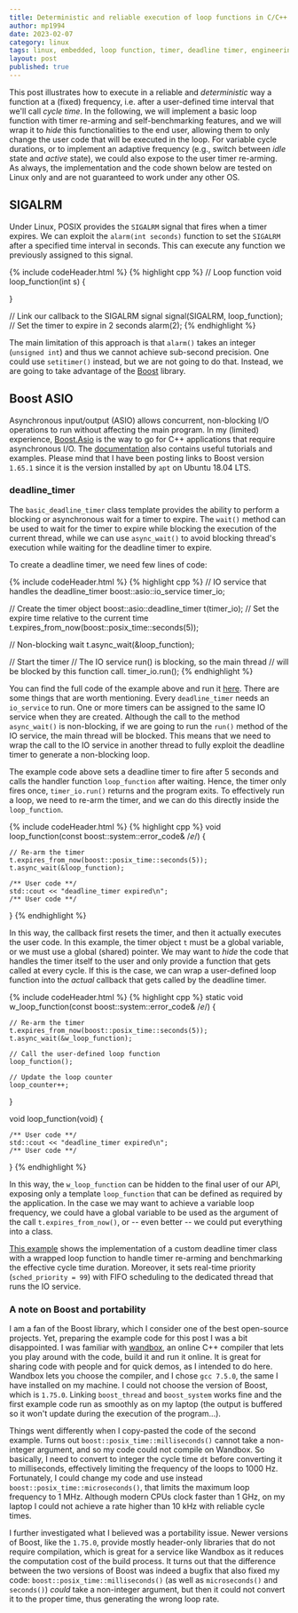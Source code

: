 ```yaml
---
title: Deterministic and reliable execution of loop functions in C/C++
author: mp1994
date: 2023-02-07
category: linux
tags: linux, embedded, loop function, timer, deadline timer, engineering
layout: post
published: true
---
```


This post illustrates how to execute in a reliable and *deterministic* way a function at a (fixed) frequency, i.e. after a user-defined time interval that we'll call *cycle time*. In the following, we will implement a basic loop function with timer re-arming and self-benchmarking features, and we will wrap it to *hide* this functionalities to the end user, allowing them to only change the user code that will be executed in the loop. For variable cycle durations, or to implement an adaptive frequency (e.g., switch between *idle* state and *active* state), we could also expose to the user timer re-arming. As always, the implementation and the code shown below are tested on Linux only and are not guaranteed to work under any other OS.

## SIGALRM 
Under Linux, POSIX provides the `SIGALRM` signal that fires when a timer expires. We can exploit the `alarm(int seconds)` function to set the `SIGALRM` after a specified time interval in seconds. This can execute any function we previously assigned to this signal.

{% include codeHeader.html %}
{% highlight cpp %}
// Loop function
void loop_function(int s) {
    
}

// Link our callback to the SIGALRM signal
signal(SIGALRM, loop_function);
// Set the timer to expire in 2 seconds
alarm(2);
{% endhighlight %}

The main limitation of this approach is that `alarm()` takes an integer (`unsigned int`) and thus we cannot achieve sub-second precision. One could use `setitimer()` instead, but we are not going to do that. Instead, we are going to take advantage of the [Boost](https://www.boost.org/) library.

## Boost ASIO

Asynchronous input/output (ASIO) allows concurrent, non-blocking I/O operations to run without affecting the main program. In my (limited) experience, [Boost.Asio](https://www.boost.org/doc/libs/1_65_1/doc/html/boost_asio/overview/rationale.html) is the way to go for C++ applications that require asynchronous I/O. The [documentation](https://www.boost.org/doc/libs/1_65_1/doc/html/boost_asio.html) also contains useful tutorials and examples. Please mind that I have been posting links to Boost version `1.65.1` since it is the version installed by `apt` on Ubuntu 18.04 LTS.

### deadline_timer

The `basic_deadline_timer` class template provides the ability to perform a blocking or asynchronous wait for a timer to expire. The `wait()` method can be used to wait for the timer to expire while blocking the execution of the current thread, while we can use `async_wait()` to avoid blocking thread's execution while waiting for the deadline timer to expire. 

To create a deadline timer, we need few lines of code:

{% include codeHeader.html %}
{% highlight cpp %}
// IO service that handles the deadline_timer
boost::asio::io_service timer_io;

// Create the timer object
boost::asio::deadline_timer t(timer_io);
// Set the expire time relative to the current time
t.expires_from_now(boost::posix_time::seconds(5));

// Non-blocking wait
t.async_wait(&loop_function);

// Start the timer
// The IO service run() is blocking, so the main thread
// will be blocked by this function call.
timer_io.run();
{% endhighlight %}

You can find the full code of the example above and run it [here](https://wandbox.org/permlink/AJPcQAiT5pOdZhWs). 
There are some things that are worth mentioning. Every `deadline_timer` needs an `io_service` to run. One or more timers can be assigned to the same IO service when they are created. Although the call to the method `async_wait()` is non-blocking, if we are going to run the `run()` method of the IO service, the main thread will be blocked. This means that we need to wrap the call to the IO service in another thread to fully exploit the deadline timer to generate a non-blocking loop.

The example code above sets a deadline timer to fire after 5 seconds and calls the handler function `loop_function` after waiting. Hence, the timer only fires once, `timer_io.run()` returns and the program exits. To effectively run a loop, we need to re-arm the timer, and we can do this directly inside the `loop_function`.

{% include codeHeader.html %}
{% highlight cpp %}
void loop_function(const boost::system::error_code& /*e*/) {

    // Re-arm the timer
    t.expires_from_now(boost::posix_time::seconds(5));
    t.async_wait(&loop_function);

    /** User code **/
    std::cout << "deadline_timer expired\n";
    /** User code **/

}
{% endhighlight %}

In this way, the callback first resets the timer, and then it actually executes the user code. In this example, the timer object `t` must be a global variable, or we must use a global (shared) pointer. We may want to *hide* the code that handles the timer itself to the user and only provide a function that gets called at every cycle. If this is the case, we can wrap a user-defined loop function into the *actual* callback that gets called by the deadline timer.

{% include codeHeader.html %}
{% highlight cpp %}
static void w_loop_function(const boost::system::error_code& /*e*/) {

    // Re-arm the timer
    t.expires_from_now(boost::posix_time::seconds(5));
    t.async_wait(&w_loop_function);

    // Call the user-defined loop function
    loop_function();

    // Update the loop counter
    loop_counter++;

}

void loop_function(void) {

    /** User code **/
    std::cout << "deadline_timer expired\n";
    /** User code **/    

}
{% endhighlight %}

In this way, the `w_loop_function` can be hidden to the final user of our API, exposing only a template `loop_function` that can be defined as required by the application. In the case we may want to achieve a variable loop frequency, we could have a global variable to be used as the argument of the call `t.expires_from_now()`, or -- even better -- we could put everything into a class.

[This example](https://wandbox.org/permlink/J9SdvVP2DJVwUbks) shows the implementation of a custom deadline timer class with a wrapped loop function to handle timer re-arming and benchmarking the effective cycle time duration. Moreover, it sets real-time priority (`sched_priority = 99`) with FIFO scheduling to the dedicated thread that runs the IO service.

### A note on Boost and portability

I am a fan of the Boost library, which I consider one of the best open-source projects. Yet, preparing the example code for this post I was a bit disappointed. I was familiar with [wandbox](), an online C++ compiler that lets you play around with the code, build it and run it online. It is great for sharing code with people and for quick demos, as I intended to do here. Wandbox lets you choose the compiler, and I chose `gcc 7.5.0`, the same I have installed on my machine. I could not choose the version of Boost, which is `1.75.0`. Linking `boost_thread` and `boost_system` works fine and the first example code run as smoothly as on my laptop (the output is buffered so it won't update during the execution of the program...).

Things went differently when I copy-pasted the code of the second example. Turns out `boost::posix_time::milliseconds()` cannot take a non-integer argument, and so my code could not compile on Wandbox. So basically, I need to convert to integer the cycle time `dt` before converting it to milliseconds, effectively limiting the frequency of the loops to 1000 Hz. Fortunately, I could change my code and use instead `boost::posix_time::microseconds()`, that limits the maximum loop frequency to 1 MHz. Although modern CPUs clock faster than 1 GHz, on my laptop I could not achieve a rate higher than 10 kHz with reliable cycle times. 

I further investigated what I believed was a portability issue. Newer versions of Boost, like the `1.75.0`, provide mostly header-only libraries that do not require compilation, which is great for a service like Wandbox as it reduces the computation cost of the build process. 
It turns out that the difference between the two versions of Boost was indeed a bugfix that also fixed my code: `boost::posix_time::milliseconds()` (as well as `microseconds()` and `seconds()`) *could* take a non-integer argument, but then it could not convert it to the proper time, thus generating the wrong loop rate.